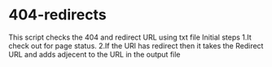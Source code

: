 # 404-redirects
This script checks the 404 and redirect URL using txt file
Initial steps
1.It check out for page status.
2.If the URl has redirect then it takes the Redirect URL and adds adjecent to the URL in the output file
